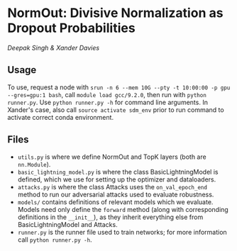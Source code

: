 # NormOut: Divisive Normalization as Dropout Probabilities
*Deepak Singh & Xander Davies*

## Usage

To use, request a node with `srun -n 6 --mem 10G --pty -t 10:00:00 -p gpu --gres=gpu:1 bash`, call `module load gcc/9.2.0`, then run with `python runner.py`. Use `python runner.py -h` for command line arguments. In Xander's case, also call `source activate sdm_env` prior to run command to activate correct conda environment.

## Files

- `utils.py` is where we define NormOut and TopK layers (both are `nn.Module`).
- `basic_lightning_model.py` is where the class BasicLightningModel is defined, which we use for setting up the optimizer and dataloaders.
- `attacks.py` is where the class Attacks uses the `on_val_epoch_end` method to run our adversarial attacks used to evaluate robustness.
- `models/` contains definitions of relevant models which we evaluate. Models need only define the `forward` method (along with corresponding definitions in the `__init__`), as they inherit everything else from BasicLightningModel and Attacks.
- `runner.py` is the runner file used to train networks; for more information call `python runner.py -h`.

